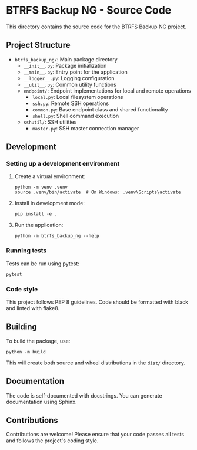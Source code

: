 # BTRFS Backup NG - Source Code

This directory contains the source code for the BTRFS Backup NG project.

## Project Structure

- `btrfs_backup_ng/`: Main package directory
  - `__init__.py`: Package initialization
  - `__main__.py`: Entry point for the application
  - `__logger__.py`: Logging configuration
  - `__util__.py`: Common utility functions
  - `endpoint/`: Endpoint implementations for local and remote operations
    - `local.py`: Local filesystem operations
    - `ssh.py`: Remote SSH operations
    - `common.py`: Base endpoint class and shared functionality
    - `shell.py`: Shell command execution
  - `sshutil/`: SSH utilities
    - `master.py`: SSH master connection manager

## Development

### Setting up a development environment

1. Create a virtual environment:
   ```
   python -m venv .venv
   source .venv/bin/activate  # On Windows: .venv\Scripts\activate
   ```

2. Install in development mode:
   ```
   pip install -e .
   ```

3. Run the application:
   ```
   python -m btrfs_backup_ng --help
   ```

### Running tests

Tests can be run using pytest:

```
pytest
```

### Code style

This project follows PEP 8 guidelines. Code should be formatted with black and linted with flake8.

## Building

To build the package, use:

```
python -m build
```

This will create both source and wheel distributions in the `dist/` directory.

## Documentation

The code is self-documented with docstrings. You can generate documentation using Sphinx.

## Contributions

Contributions are welcome! Please ensure that your code passes all tests and follows the project's coding style.